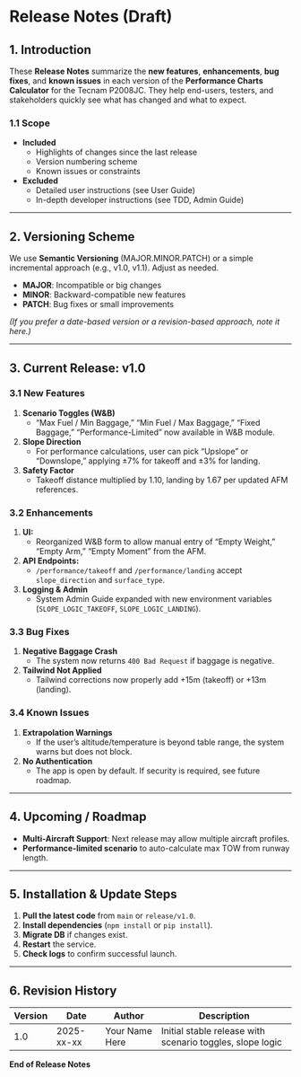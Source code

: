 # Release Notes (Draft)

## 1. Introduction
These **Release Notes** summarize the **new features**, **enhancements**, **bug fixes**, and **known issues** in each version of the **Performance Charts Calculator** for the Tecnam P2008JC. They help end-users, testers, and stakeholders quickly see what has changed and what to expect.

### 1.1 Scope
- **Included**  
  - Highlights of changes since the last release  
  - Version numbering scheme  
  - Known issues or constraints  
- **Excluded**  
  - Detailed user instructions (see User Guide)  
  - In-depth developer instructions (see TDD, Admin Guide)

---

## 2. Versioning Scheme
We use **Semantic Versioning** (MAJOR.MINOR.PATCH) or a simple incremental approach (e.g., v1.0, v1.1). Adjust as needed.

- **MAJOR**: Incompatible or big changes  
- **MINOR**: Backward-compatible new features  
- **PATCH**: Bug fixes or small improvements  

*(If you prefer a date-based version or a revision-based approach, note it here.)*

---

## 3. Current Release: v1.0

### 3.1 New Features
1. **Scenario Toggles (W&B)**  
   - “Max Fuel / Min Baggage,” “Min Fuel / Max Baggage,” “Fixed Baggage,” “Performance-Limited” now available in W&B module.
2. **Slope Direction**  
   - For performance calculations, user can pick “Upslope” or “Downslope,” applying ±7% for takeoff and ±3% for landing.
3. **Safety Factor**  
   - Takeoff distance multiplied by 1.10, landing by 1.67 per updated AFM references.

### 3.2 Enhancements
1. **UI:**  
   - Reorganized W&B form to allow manual entry of “Empty Weight,” “Empty Arm,” “Empty Moment” from the AFM.
2. **API Endpoints:**  
   - `/performance/takeoff` and `/performance/landing` accept `slope_direction` and `surface_type`.
3. **Logging & Admin**  
   - System Admin Guide expanded with new environment variables (`SLOPE_LOGIC_TAKEOFF`, `SLOPE_LOGIC_LANDING`).

### 3.3 Bug Fixes
1. **Negative Baggage Crash**  
   - The system now returns `400 Bad Request` if baggage is negative.
2. **Tailwind Not Applied**  
   - Tailwind corrections now properly add +15m (takeoff) or +13m (landing).

### 3.4 Known Issues
1. **Extrapolation Warnings**  
   - If the user’s altitude/temperature is beyond table range, the system warns but does not block.  
2. **No Authentication**  
   - The app is open by default. If security is required, see future roadmap.

---

## 4. Upcoming / Roadmap
- **Multi-Aircraft Support**: Next release may allow multiple aircraft profiles.  
- **Performance-limited scenario** to auto-calculate max TOW from runway length.

---

## 5. Installation & Update Steps
1. **Pull the latest code** from `main` or `release/v1.0`.  
2. **Install dependencies** (`npm install` or `pip install`).  
3. **Migrate DB** if changes exist.  
4. **Restart** the service.  
5. **Check logs** to confirm successful launch.

---

## 6. Revision History

| Version | Date       | Author         | Description                                             |
|---------|-----------|----------------|---------------------------------------------------------|
| 1.0     | 2025-xx-xx| Your Name Here | Initial stable release with scenario toggles, slope logic|

**End of Release Notes**  
